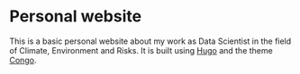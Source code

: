 # Personal website

This is a basic personal website about my work as Data Scientist in the field of Climate, Environment and Risks. It is built using [Hugo](https://gohugo.io/) and the theme [Congo](https://jpanther.github.io/congo/).
